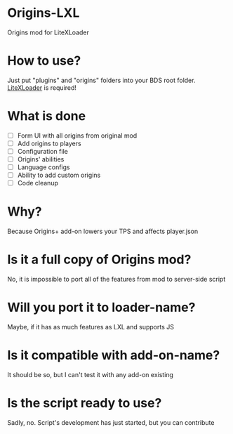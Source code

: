 
# Origins-LXL
Origins mod for LiteXLoader
# How to use?
Just put "plugins" and "origins" folders into your BDS root folder. [LiteXLoader](https://github.com/LiteLDev/LiteXLoader "LiteXLoader") is required!
# What is done
- [ ] Form UI with all origins from original mod
- [ ] Add origins to players 
- [ ] Configuration file
- [ ] Origins' abilities
- [ ] Language configs
- [ ] Ability to add custom origins
- [ ] Code cleanup
# Why?
Because Origins+ add-on lowers your TPS and affects player.json
# Is it a full copy of Origins mod?
No, it is impossible to port all of the features from mod to server-side script
# Will you port it to loader-name?
Maybe, if it has as much features as LXL and supports JS
# Is it compatible with add-on-name?
It should be so, but I can't test it with any add-on existing
# Is the script ready to use?
Sadly, no. Script's development has just started, but you can contribute
